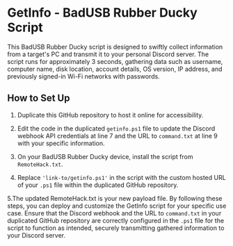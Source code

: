 # GetInfo - BadUSB Rubber Ducky Script

This BadUSB Rubber Ducky script is designed to swiftly collect information from a target's PC and transmit it to your personal Discord server. The script runs for approximately 3 seconds, gathering data such as username, computer name, disk location, account details, OS version, IP address, and previously signed-in Wi-Fi networks with passwords.

## How to Set Up

1. Duplicate this GitHub repository to host it online for accessibility.

2. Edit the code in the duplicated `getinfo.ps1` file to update the Discord webhook API credentials at line 7 and the URL to `command.txt` at line 9 with your specific information.

3. On your BadUSB Rubber Ducky device, install the script from `RemoteHack.txt`.

4. Replace `'link-to/getinfo.ps1'` in the script with the custom hosted URL of your `.ps1` file within the duplicated GitHub repository.

5.The updated RemoteHack.txt is your new payload file.
By following these steps, you can deploy and customize the GetInfo script for your specific use case. Ensure that the Discord webhook and the URL to `command.txt` in your duplicated GitHub repository are correctly configured in the `.ps1` file for the script to function as intended, securely transmitting gathered information to your Discord server.
